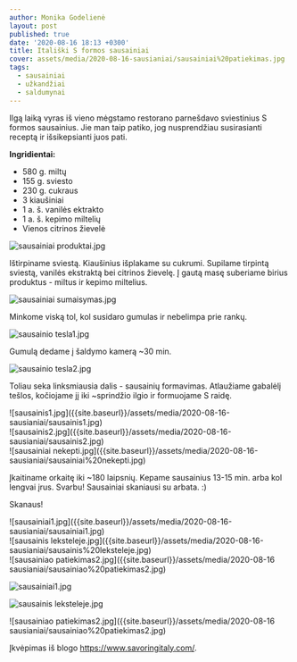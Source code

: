 ```yaml
---
author: Monika Godelienė
layout: post
published: true
date: '2020-08-16 18:13 +0300'
title: Itališki S formos sausainiai
cover: assets/media/2020-08-16-sausianiai/sausainiai%20patiekimas.jpg
tags:
  - sausainiai
  - užkandžiai
  - saldumynai
---
```

Ilgą laiką vyras iš vieno mėgstamo restorano parnešdavo sviestinius S formos sausainius. Jie man taip patiko, jog nusprendžiau susirasianti receptą ir išsikepsianti juos pati.

**Ingridientai:**

* 580 g. miltų
* 155 g. sviesto
* 230 g. cukraus
* 3 kiaušiniai
* 1 a. š. vanilės ektrakto
* 1 a. š. kepimo miltelių
* Vienos citrinos žievelė

![sausainiai produktai.jpg]({{site.baseurl}}/assets/media/2020-08-16-sausianiai/sausainiai%20produktai.jpg)

Ištirpiname sviestą. Kiaušinius išplakame su cukrumi. Supilame tirpintą sviestą, vanilės ekstraktą bei citrinos žievelę. Į gautą masę suberiame birius produktus - miltus ir kepimo miltelius.

![sausainiai sumaisymas.jpg]({{site.baseurl}}/assets/media/2020-08-16-sausianiai/sausainiai%20sumaisymas.jpg) 

Minkome viską tol, kol susidaro gumulas ir nebelimpa prie rankų.

![sausainio tesla1.jpg]({{site.baseurl}}/assets/media/2020-08-16-sausianiai/sausainio%20tesla1.jpg) 

Gumulą dedame į šaldymo kamerą ~30 min. 

![sausainio tesla2.jpg]({{site.baseurl}}/assets/media/2020-08-16-sausianiai/sausainio%20tesla2.jpg)

Toliau seka linksmiausia dalis - sausainių formavimas. Atlaužiame gabalėlį tešlos, kočiojame jį iki ~sprindžio ilgio ir formuojame S raidę.

<div class="row">
  <div class="four columns" markdown="1">
![sausainis1.jpg]({{site.baseurl}}/assets/media/2020-08-16-sausianiai/sausainis1.jpg) 
  </div>
  <div class="four columns" markdown="1">
![sausainis2.jpg]({{site.baseurl}}/assets/media/2020-08-16-sausianiai/sausainis2.jpg)
  </div>
  <div class="four columns" markdown="1">
![sausainiai nekepti.jpg]({{site.baseurl}}/assets/media/2020-08-16-sausianiai/sausainiai%20nekepti.jpg)
  </div>
</div>

Įkaitiname orkaitę iki ~180 laipsnių. Kepame sausainius 13-15 min. arba kol lengvai įrus. Svarbu! Sausainiai skaniausi su arbata. :)

Skanaus!

<div class="row">
  <div class="four columns" markdown="1">
![sausainiai1.jpg]({{site.baseurl}}/assets/media/2020-08-16-sausianiai/sausainiai1.jpg)
  </div>
  <div class="four columns" markdown="1">
![sausainis leksteleje.jpg]({{site.baseurl}}/assets/media/2020-08-16-sausianiai/sausainis%20leksteleje.jpg)  </div>
  <div class="four columns" markdown="1">
![sausainiao patiekimas2.jpg]({{site.baseurl}}/assets/media/2020-08-16 sausianiai/sausainiao%20patiekimas2.jpg)  </div>
</div>

![sausainiai1.jpg]({{site.baseurl}}/assets/media/2020-08-16-sausianiai/sausainiai1.jpg)


![sausainis leksteleje.jpg]({{site.baseurl}}/assets/media/2020-08-16-sausianiai/sausainis%20leksteleje.jpg)


![sausainiao patiekimas2.jpg]({{site.baseurl}}/assets/media/2020-08-16 sausianiai/sausainiao%20patiekimas2.jpg)

Įkvėpimas iš blogo https://www.savoringitaly.com/.
